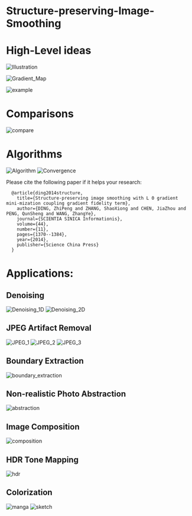 # Structure-preserving-Image-Smoothing

# High-Level ideas
![Illustration](/results/illustration.png)

![Gradient_Map](/results/gradient_map.png)

![example](/results/extract_structure.png)

# Comparisons
![compare](/results/math.png)

# Algorithms
![Algorithm](/results/algorithm.png)
![Convergence](/results/convergence.png)

Please cite the following paper if it helps your research:

      @article{ding2014structure,
        title={Structure-preserving image smoothing with L 0 gradient mini-mization coupling gradient fidelity term},
        author={DING, ZhiPeng and ZHANG, ShaoXiong and CHEN, JiaZhou and PENG, QunSheng and WANG, ZhangYe},
        journal={SCIENTIA SINICA Informationis},
        volume={44},
        number={11},
        pages={1370--1384},
        year={2014},
        publisher={Science China Press}
      }

# Applications:
## Denoising
![Denoising_1D](/results/1D_example.png)
![Denoising_2D](/results/denoising.png)

## JPEG Artifact Removal
![JPEG_1](/results/jpeg_artfacts_removal_1.png)
![JPEG_2](/results/jpeg_artifacts_removal_2.png)
![JPEG_3](/results/quantitative_results_of_jpeg_artifacts_removal.png)

## Boundary Extraction
![boundary_extraction](/results/canny_boundary_extraction.png)

## Non-realistic Photo Abstraction
![abstraction](/results/nonphotorealistic_rendering.png)

## Image Composition
![composition](/results/photo_composition.png)

## HDR Tone Mapping
![hdr](/results/hdr_tonemaping.png)

## Colorization
![manga](/results/colorization_1.png)
![sketch](/results/colorization_2.png)

